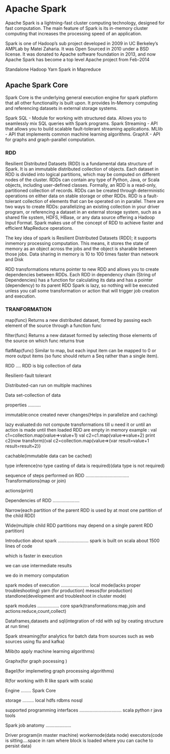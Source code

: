 # Apache Spark

Apache Spark is a lightning-fast cluster computing technology, designed for fast computation.  The main feature of Spark is its in-memory cluster computing
that increases the processing speed of an application. 

Spark is one of Hadoop’s sub project developed in 2009 in UC Berkeley’s AMPLab by
Matei Zaharia. It was Open Sourced in 2010 under a BSD license. It was donated to
Apache software foundation in 2013, and now Apache Spark has become a top level
Apache project from Feb-2014

Standalone
Hadoop Yarn
Spark in Mapreduce

## Apache Spark Core
Spark Core is the underlying general execution engine for spark platform that all other
functionality is built upon. It provides In-Memory computing and referencing datasets in
external storage systems.

Spark SQL - Module for working with structured data. Allows you to seamlessly mix SQL queries with Spark programs.
Spark Streaming - API that allows you to build scalable fault-tolerant streaming applications.
MLlib - API that implements common machine learning algorithms.
GraphX - API for graphs and graph-parallel computation.

### RDD 

Resilient Distributed Datasets (RDD) is a fundamental data structure of Spark. It is an
immutable distributed collection of objects. Each dataset in RDD is divided into logical
partitions, which may be computed on different nodes of the cluster. RDDs can contain
any type of Python, Java, or Scala objects, including user-defined classes.
Formally, an RDD is a read-only, partitioned collection of records. RDDs can be created
through deterministic operations on either data on stable storage or other RDDs. RDD is
a fault-tolerant collection of elements that can be operated on in parallel.
There are two ways to create RDDs: parallelizing an existing collection in your driver
program, or referencing a dataset in an external storage system, such as a shared file
system, HDFS, HBase, or any data source offering a Hadoop Input Format.
Spark makes use of the concept of RDD to achieve faster and efficient MapReduce
operations.

The key idea of spark is Resilient Distributed Datasets (RDD); it supports inmemory
processing computation. This means, it stores the state of memory as an object
across the jobs and the object is sharable between those jobs. Data sharing in memory
is 10 to 100 times faster than network and Disk



RDD transformations returns pointer to new RDD and allows you to create dependencies
between RDDs. Each RDD in dependency chain (String of Dependencies) has a function
for calculating its data and has a pointer (dependency) to its parent RDD
Spark is lazy, so nothing will be executed unless you call some transformation or action
that will trigger job creation and execution. 

### TRANFORMATION

map(func)
Returns a new distributed dataset, formed by passing each element of the
source through a function func


filter(func)
Returns a new dataset formed by selecting those elements of the source on
which func returns true

flatMap(func)
Similar to map, but each input item can be mapped to 0 or more output
items (so func should return a Seq rather than a single item).


RDD
....
RDD is big collection of data

Resilient-fault tolerant

Distributed-can run on multiple machines

Data set-collection of data



properties
..........

immutable:once created never changes(Helps in parallelize and caching)

lazy evaluated:do not compute transformations till u need it or until an action is made
                until then loaded RDD are empty in memory
example :
val c1=collection.map(value=>value+1)
val c2=c1.map(value=>value+2)
print c2(now transform)(val c2=collection.map(value=>{var result=value+1 result=result+2}}

cachable(immutable data can be cached)


type inference(no type casting of data is required)(data type is not required)

sequence of steps performed on RDD
..................................
Transformations(map or join) 

actions(print)

Dependencies of RDD
.....................

Narrow(each partition of the parent RDD is used by at most one partition of the child RDD)

Wide(multiple child RDD partitions may depend on a single parent RDD partition)



Introduction about spark
........................
spark is built on scala about 1500 lines of code 

which is faster in execution

we can use intermediate results

we do in memory computation
 
spark modes of execution
......................
local mode(lacks proper troubleshooting)
yarn (for production)
mesos(for production)
standlone(development and troubleshoot in cluster mode)


spark modules
.................
core spark(transformations:map,join and actions:reduce,count,collect)

Dataframes,datasets and sql(integration of rdd with sql by ceating structure at run time)

Spark streaming(for analytics for batch data from  sources such as web sources using flu and kafka) 

Mlib(to apply machine learning algorithms)

Graphx(for graph pocessing )

Bagel(for implemeting graph processing algorithms)

R(for working with R like spark with scala)


Engine
........
Spark Core

storage
.........
local 
hdfs
rdbms
nosql

supported programming interfaces
.................................
scala
python
r
java
tools



Spark job anatomy
....................

Driver program(in master machine)
workernode(data node)
executors(code is sitting....space in ram where block is loaded where you can cache to persist data)





